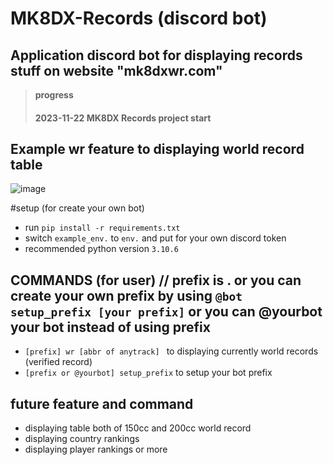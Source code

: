 # MK8DX-Records (discord bot)
Application discord bot for displaying records stuff on website "mk8dxwr.com"
---
>**progress**
>#### 2023-11-22 MK8DX Records project start

## Example wr feature to displaying world record table
![image](https://cdn.discordapp.com/attachments/1172493621732327495/1176825238420455444/image.png?ex=657046e9&is=655dd1e9&hm=5fd881919d4a21101a9fdab29aa7768b8ffc2b64af8e892d2f32a53084d7aafd&)

#setup (for create your own bot)
* run ```pip install -r requirements.txt```
* switch `example_env.` to `env.` and put for your own discord token
* recommended python version `3.10.6`

## COMMANDS (for user) // prefix is . or you can create your own prefix by using `@bot setup_prefix [your prefix]` or you can @yourbot your bot instead of using prefix
* `[prefix] wr [abbr of anytrack] ` to displaying currently world records (verified record)
* `[prefix or @yourbot] setup_prefix` to setup your bot prefix

## future feature and command
* displaying table both of 150cc and 200cc world record
* displaying country rankings
* displaying player rankings
or more
